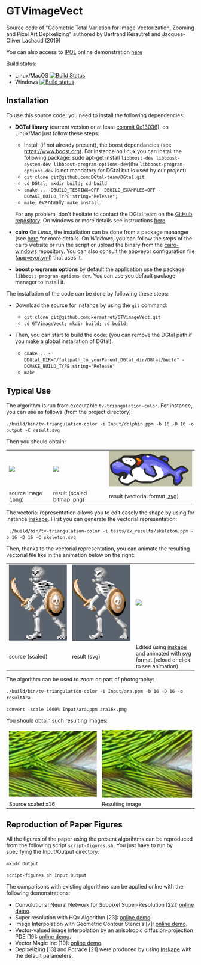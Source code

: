 # GTVimageVect
Source code of "Geometric Total Variation for Image Vectorization, Zooming and Pixel Art Depixelizing" authored by  Bertrand Kerautret and Jacques-Oliver Lachaud (2019)

You can also access to [IPOL](http://www.ipol.im) online demonstration [here](https://ipolcore.ipol.im/demo/clientApp/demo.html?id=77777000076)

Build status:
 - Linux/MacOS [![Build Status](https://travis-ci.org/kerautret/GTVimageVect.svg?branch=master)](https://travis-ci.org/kerautret/GTVimageVect)
 - Windows [![Build status](https://ci.appveyor.com/api/projects/status/i1crefqj9j1e3lw2?svg=true)](https://ci.appveyor.com/project/kerautret/gtvimagevect)

## Installation


To use this source code, you need to install the following dependencies:
   - **DGTal library** (current version or at least [commit 0e13036](https://github.com/DGtal-team/DGtal/commit/0e13036afedee920373a2460afd02e2a21660baa)), on Linux/Mac just follow these steps:
     - Install (if not already present), the boost dependancies (see https://www.boost.org).
     For instance on linux you can install the following package: sudo apt-get install `libboost-dev libboost-system-dev libboost-program-options-dev`(the `libboost-program-options-dev` is not mandatory for DGtal but is used by our project)
     - `git clone git@github.com:DGtal-team/DGtal.git`
     - `cd DGtal; mkdir build; cd build`
     - `cmake .. -DBUILD_TESTING=OFF -DBUILD_EXAMPLES=OFF -DCMAKE_BUILD_TYPE:string="Release";`
     - `make;` eventually:  `make install`.

     For any problem, don't hesitate to contact the DGtal team on the [GitHub repository](https://github.com/DGtal-team/DGtal).
     On windows or more details see instructions [here](https://dgtal-team.github.io/doc-nightly/moduleBuildDGtal.html).
   - **cairo**
      On *Linux*, the installation can be done from a package mananger (see [here](https://www.cairographics.org/download/) for more details.
      On *Windows*, you can follow the steps of the cairo website or run the script or upload the binary from the [cairo-windows](https://github.com/preshing/cairo-windows) repository. You can also consult the appveyor configuration file ([appveyor.yml](https://github.com/kerautret/GTVimageVect/blob/master/appveyor.yml)) that uses it.
   - **boost programm options** by default the application use the package `libboost-program-options-dev`. You can use you default package manager to install it.


The installation of the code can be done by following these steps:
   - Download the source for instance by using the `git` command:
     - `git clone git@github.com:kerautret/GTVimageVect.git`
     - `cd GTVimageVect; mkdir build; cd build;`

   - Then, you can start to build the code: (you can remove the DGtal path if you make a global installation of DGtal).
     - `cmake .. -DDGtal_DIR="/fullpath_to_yourParent_DGtal_dir/DGtal/build" -DCMAKE_BUILD_TYPE:string="Release"`
     - `make`
     
## Typical Use
   The algorithm is run from executable `tv-triangulation-color`. For instance, you can use as follows (from the project directory):
   
   `./build/bin/tv-triangulation-color -i Input/dolphin.ppm -b 16 -D 16 -o output -C result.svg`
   
   Then you should obtain:
    <table>
    <tr><td><img width="300" src="https://user-images.githubusercontent.com/772865/62563570-931eb300-b883-11e9-8ee6-c6054d60040a.png"></td>
    <td>
     <img width="300" src="https://user-images.githubusercontent.com/772865/62563720-e85ac480-b883-11e9-982c-01e3dedc316b.png"></td><td><img width="300" src="tests/ex_results/result.svg"></td>
    </tr>
 <tr> <td> source image (<a href="https://user-images.githubusercontent.com/772865/62563570-931eb300-b883-11e9-8ee6-c6054d60040a.png">.png</a>)</td> <td>result (scaled bitmap <a href="https://user-images.githubusercontent.com/772865/62563720-e85ac480-b883-11e9-982c-01e3dedc316b.png">.png</a>)</td><td>result (vectorial format <a href="tests/ex_results/result.svg">.svg</a>)</td> </tr>
</table>
                                           
The vectorial representation allows you to edit easely the shape by using for instance <a href="https://inkscape.org">inskape</a>. First you can generate the vectorial representation:
 
` ./build/bin/tv-triangulation-color -i tests/ex_results/skeleton.ppm -b 16 -D 16 -C skeleton.svg`

Then, thanks to the vectorial representation, you can animate the resulting vectorial file like in the animation below on the right:
<table>
 <tr><td><img  src="tests/ex_results/skeletonSrcScaled.png"/></td>
  <td><img  src="tests/ex_results/skeleton.svg"/></td>
<td>
<a href="http://ker.iutsd.univ-lorraine.fr/skeletonAnim.svg"><img src="https://github.com/kerautret/GTVimageVect/blob/master/tests/ex_results/skeletonAnim.svg"></a></td>
</tr>
<tr>
 <td>source (scaled)</td> 
 <td>result (svg)</td>
 <td> Edited using <a href="https://inkscape.org">inskape</a> and animated with svg format (reload or click to see animation).</td>
</tr>
 </table>
 

The algorithm can be used to zoom on part of photography:


`./build/bin/tv-triangulation-color -i Input/ara.ppm -b 16 -D 16 -o resultAra`

`convert -scale 1600% Input/ara.ppm ara16x.png`

You should obtain such resulting images:

<table>
<tr>
<td><img width="400" src="tests/ex_results/ara16x.png"></td>
<td><img width="400" src="tests/ex_results/resultAra-2nd.png"></td>
</tr><tr>
<td>Source scaled x16 </td>
<td>Resulting image </td>
</tr>
</table>



## Reproduction of Paper Figures
All the figures of the paper using the present algorihtms can be reproduced from the following script `script-figures.sh`.
You just have to run by specifying the Input/Output directory:

 `mkidr Output`
 
 `script-figures.sh Input Output`
 
 The comparisons with existing algorithms can be applied onlne with the following demonstrations:
   - Convolutional Neural Network for Subpixel Super-Resolution [22]: [online demo](https://ipolcore.ipol.im/demo/clientApp/demo.html?id=77777000078).
   - Super resolution with HQx Algorithm [23]: [online demo](https://ipolcore.ipol.im/demo/clientApp/demo.html?id=77777000079)
   - Image Interpolation with Geometric Contour Stencils [7]: [online demo](http://demo.ipol.im/demo/g_interpolation_geometric_contour_stencils).
  - Vector-valued image interpolation by an anisotropic diffusion-projection PDE [19]: [online demo](http://demo.ipol.im/demo/g_roussos_diffusion_interpolation/).
  - Vector Magic Inc [10]: [online demo](http://vectormagic.com).
  - Depixelizing [13] and Potrace [21] were produced by using  [Inskape](https://inkscape.org/fr/) with the default parameters.
 


